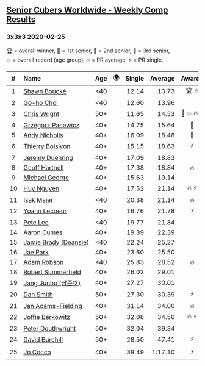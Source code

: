 <style>table {white-space: nowrap;}</style>
<link rel="stylesheet" type="text/css" href="/scw-comp/css/flags.css" />

## [Senior Cubers Worldwide - Weekly Comp Results](/scw-comp/results/)
### 3x3x3 2020-02-25

<span style="white-space: nowrap;">🏆 = overall winner</span>, <span style="white-space: nowrap;">🥇 = 1st senior</span>, <span style="white-space: nowrap;">🥈 = 2nd senior</span>, <span style="white-space: nowrap;">🥉 = 3rd senior</span>, <span style="white-space: nowrap;">💥 = overall record (age group)</span>, <span style="white-space: nowrap;">🔥 = PR average</span>, <span style="white-space: nowrap;">⚡ = PR single</span>.

| # | Name | Age | 🌍 | Single | Average | Awards | Solve 1 | Solve 2 | Solve 3 | Solve 4 | Solve 5 | Video |
| :--: | :-- | :--: | :--: | --: | --: | :--: | --: | --: | --: | --: | --: | :-- |
| 1 | [Shawn Boucké](../../persons/shawn_boucke/333.md) | <40 | <i class="flag flag-US" /> | 12.14 | 13.73 | 🏆 🔥 | 15.99 | 12.14 | 12.51 | DNF | 12.68 | [Desktop](https://www.facebook.com/events/196320811461109/permalink/197027598057097) / [Mobile](https://m.facebook.com/events/196320811461109?view=permalink&id=197027598057097) |
| 2 | [Go-ho Choi](../../persons/go_ho_choi/333.md) | <40 | <i class="flag flag-KR" /> | 12.60 | 13.96 |  | 13.92 | 15.19 | 12.78 | 12.60 | 19.16 | [Desktop](https://www.facebook.com/events/196320811461109/permalink/196456041447586) / [Mobile](https://m.facebook.com/events/196320811461109?view=permalink&id=196456041447586) |
| 3 | [Chris Wright](../../persons/chris_wright/333.md) | 50+ | <i class="flag flag-GB" /> | 11.65 | 14.53 | 🥇 💥 🔥 ⚡ | 14.55 | 18.24 | 14.22 | 11.65 | 14.82 | [Desktop](https://www.facebook.com/events/196320811461109/permalink/198268351266355) / [Mobile](https://m.facebook.com/events/196320811461109?view=permalink&id=198268351266355) |
| 4 | [Grzegorz Pacewicz](../../persons/grzegorz_pacewicz/333.md) | 40+ | <i class="flag flag-PL" /> | 14.75 | 15.64 | 🥈 | 14.75 | 18.67 | 15.68 | 16.32 | 14.92 | [Desktop](https://www.facebook.com/events/196320811461109/permalink/198168011276389) / [Mobile](https://m.facebook.com/events/196320811461109?view=permalink&id=198168011276389) |
| 5 | [Andy Nicholls](../../persons/andy_nicholls/333.md) | 40+ | <i class="flag flag-GB" /> | 16.09 | 18.48 | 🥉 | 18.55 | 18.75 | 16.09 | 20.79 | 18.14 | [Desktop](https://www.facebook.com/events/196320811461109/permalink/198304644596059) / [Mobile](https://m.facebook.com/events/196320811461109?view=permalink&id=198304644596059) |
| 6 | [Thierry Boisivon](../../persons/thierry_boisivon/333.md) | 40+ | <i class="flag flag-FR" /> | 15.15 | 18.63 | ⚡ | 20.08 | 16.97 | 20.13 | 18.84 | 15.15 | [Desktop](https://www.facebook.com/events/196320811461109/permalink/199381001155090) / [Mobile](https://m.facebook.com/events/196320811461109?view=permalink&id=199381001155090) |
| 7 | [Jeremy Duehring](../../persons/jeremy_duehring/333.md) | 40+ | <i class="flag flag-US" /> | 17.09 | 18.83 |  | 18.55 | 18.94 | 17.09 | 22.84 | 19.00 | [Desktop](https://www.facebook.com/events/196320811461109/permalink/197238734702650) / [Mobile](https://m.facebook.com/events/196320811461109?view=permalink&id=197238734702650) |
| 8 | [Geoff Hartnell](../../persons/geoff_hartnell/333.md) | 40+ | <i class="flag flag-GB" /> | 17.38 | 18.84 | 🔥 | 20.73 | 18.37 | 17.42 | 17.38 | 21.08 | [Desktop](https://www.facebook.com/events/196320811461109/permalink/199805584445965) / [Mobile](https://m.facebook.com/events/196320811461109?view=permalink&id=199805584445965) |
| 9 | [Michael George](../../persons/michael_george/333.md) | 40+ | <i class="flag flag-GB" /> | 15.63 | 19.14 |  | 18.32 | 22.15 | 20.98 | 15.63 | 18.13 | [Desktop](https://www.facebook.com/events/196320811461109/permalink/196449924781531) / [Mobile](https://m.facebook.com/events/196320811461109?view=permalink&id=196449924781531) |
| 10 | [Huy Nguyen](../../persons/huy_nguyen/333.md) | 40+ | <i class="flag flag-CA" /> | 17.52 | 21.14 | 🔥 ⚡ | 17.52 | 19.83 | 20.00 | 23.58 | DNF | [Desktop](https://www.facebook.com/events/196320811461109/permalink/196924671400723) / [Mobile](https://m.facebook.com/events/196320811461109?view=permalink&id=196924671400723) |
| 11 | [Isak Majer](../../persons/isak_majer/333.md) | <40 | <i class="flag flag-NL" /> | 20.38 | 21.14 | 🔥 | 20.62 | 25.85 | 21.22 | 20.38 | 21.58 | [Desktop](https://www.facebook.com/events/196320811461109/permalink/199996144426909) / [Mobile](https://m.facebook.com/events/196320811461109?view=permalink&id=199996144426909) |
| 12 | [Yoann Lecoeur](../../persons/yoann_lecoeur/333.md) | 40+ | <i class="flag flag-FR" /> | 16.76 | 21.78 | ⚡ | 16.76 | 21.12 | 21.76 | 23.07 | 22.47 | [Desktop](https://www.facebook.com/events/196320811461109/permalink/198828911210299) / [Mobile](https://m.facebook.com/events/196320811461109?view=permalink&id=198828911210299) |
| 13 | [Pete Lee](../../persons/pete_lee/333.md) | <40 | <i class="flag flag-GB" /> | 19.77 | 21.84 |  | 20.75 | 23.11 | 22.69 | 22.08 | 19.77 | [Desktop](https://www.facebook.com/events/196320811461109/permalink/198916887868168) / [Mobile](https://m.facebook.com/events/196320811461109?view=permalink&id=198916887868168) |
| 14 | [Aaron Cumes](../../persons/aaron_cumes/333.md) | 40+ | <i class="flag flag-GB" /> | 19.39 | 22.39 |  | 19.39 | 23.18 | 22.22 | 22.98 | 21.96 | [Desktop](https://www.facebook.com/events/196320811461109/permalink/198613821231808) / [Mobile](https://m.facebook.com/events/196320811461109?view=permalink&id=198613821231808) |
| 15 | [Jamie Brady (Deansie)](../../persons/jamie_brady/333.md) | <40 | <i class="flag flag-GB" /> | 22.24 | 25.27 |  | 24.68 | 32.06 | 22.24 | 26.52 | 24.61 | [Desktop](https://www.facebook.com/events/196320811461109/permalink/197575774668946) / [Mobile](https://m.facebook.com/events/196320811461109?view=permalink&id=197575774668946) |
| 16 | [Jae Park](../../persons/jae_park/333.md) | 40+ | <i class="flag flag-US" /> | 23.60 | 25.50 |  | 25.45 | 26.38 | 24.68 | 28.92 | 23.60 | [Desktop](https://www.facebook.com/events/196320811461109/permalink/196530664773457) / [Mobile](https://m.facebook.com/events/196320811461109?view=permalink&id=196530664773457) |
| 17 | [Adam Robson](../../persons/adam_robson/333.md) | <40 | <i class="flag flag-GB" /> | 25.83 | 28.52 | 🔥 | 25.83 | 28.38 | 29.49 | 27.69 | DNF | [Desktop](https://www.facebook.com/events/196320811461109/permalink/198125244613999) / [Mobile](https://m.facebook.com/events/196320811461109?view=permalink&id=198125244613999) |
| 18 | [Robert Summerfield](../../persons/robert_summerfield/333.md) | 40+ | <i class="flag flag-GB" /> | 26.02 | 29.01 |  | 28.12 | 32.54 | 26.37 | 37.00 | 26.02 | [Desktop](https://www.facebook.com/events/196320811461109/permalink/198759937883863) / [Mobile](https://m.facebook.com/events/196320811461109?view=permalink&id=198759937883863) |
| 19 | [Jang Junho (장준호)](../../persons/jang_junho/333.md) | 40+ | <i class="flag flag-KR" /> | 27.27 | 30.01 |  | 32.68 | 31.98 | 30.00 | 28.06 | 27.27 | [Desktop](https://www.facebook.com/events/196320811461109/permalink/198533781239812) / [Mobile](https://m.facebook.com/events/196320811461109?view=permalink&id=198533781239812) |
| 20 | [Dan Smith](../../persons/dan_smith/333.md) | 50+ | <i class="flag flag-US" /> | 27.30 | 30.39 | ⚡ | 31.55 | 28.29 | 31.32 | 34.99 | 27.30 | [Desktop](https://www.facebook.com/events/196320811461109/permalink/196773291415861) / [Mobile](https://m.facebook.com/events/196320811461109?view=permalink&id=196773291415861) |
| 21 | [Jan Adams-Fielding](../../persons/jan_adams_fielding/333.md) | 40+ | <i class="flag flag-GB" /> | 31.14 | 34.00 | 🔥 | 34.77 | 36.25 | 31.14 | 35.66 | 31.57 | [Desktop](https://www.facebook.com/events/196320811461109/permalink/198847211208469) / [Mobile](https://m.facebook.com/events/196320811461109?view=permalink&id=198847211208469) |
| 22 | [Joffie Berkowitz](../../persons/joffie_berkowitz/333.md) | 50+ | <i class="flag flag-ZA" /> | 32.08 | 34.50 | 🔥 ⚡ | 32.90 | 35.52 | 40.03 | 35.07 | 32.08 | [Desktop](https://www.facebook.com/events/196320811461109/permalink/199774551115735) / [Mobile](https://m.facebook.com/events/196320811461109?view=permalink&id=199774551115735) |
| 23 | [Peter Douthwright](../../persons/peter_douthwright/333.md) | 50+ | <i class="flag flag-CA" /> | 32.04 | 39.34 |  | 43.00 | 41.55 | 32.04 | 38.74 | 37.72 | [Desktop](https://www.facebook.com/events/196320811461109/permalink/197452828014574) / [Mobile](https://m.facebook.com/events/196320811461109?view=permalink&id=197452828014574) |
| 24 | [David Burchill](../../persons/david_burchill/333.md) | 50+ | <i class="flag flag-CA" /> | 28.50 | 47.41 | ⚡ | 51.10 | 38.22 | 28.50 | 1:02.78 | 52.90 | [Desktop](https://www.facebook.com/events/196320811461109/permalink/200026074423916) / [Mobile](https://m.facebook.com/events/196320811461109?view=permalink&id=200026074423916) |
| 25 | [Jo Cocco](../../persons/jo_cocco/333.md) | 40+ | <i class="flag flag-GB" /> | 39.49 | 1:17.10 | ⚡ | 55.58 | 57.00 | 39.49 | 1:58.73 | DNF | [Desktop](https://www.facebook.com/events/196320811461109/permalink/198113274615196) / [Mobile](https://m.facebook.com/events/196320811461109?view=permalink&id=198113274615196) |

<!-- Global site tag (gtag.js) - Google Analytics -->
<script async src="https://www.googletagmanager.com/gtag/js?id=UA-86348435-3"></script>
<script>window.dataLayer = window.dataLayer || []; function gtag() {dataLayer.push(arguments);} gtag('js', new Date()); gtag('config', 'UA-86348435-3');</script>
